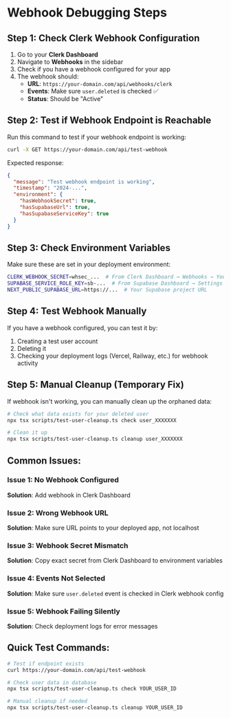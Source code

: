 # Webhook Debugging Steps

## Step 1: Check Clerk Webhook Configuration

1. Go to your **Clerk Dashboard**
2. Navigate to **Webhooks** in the sidebar
3. Check if you have a webhook configured for your app
4. The webhook should:
   - **URL**: `https://your-domain.com/api/webhooks/clerk`
   - **Events**: Make sure `user.deleted` is checked ✅
   - **Status**: Should be "Active"

## Step 2: Test if Webhook Endpoint is Reachable

Run this command to test if your webhook endpoint is working:

```bash
curl -X GET https://your-domain.com/api/test-webhook
```

Expected response:
```json
{
  "message": "Test webhook endpoint is working",
  "timestamp": "2024-...",
  "environment": {
    "hasWebhookSecret": true,
    "hasSupabaseUrl": true,
    "hasSupabaseServiceKey": true
  }
}
```

## Step 3: Check Environment Variables

Make sure these are set in your deployment environment:

```bash
CLERK_WEBHOOK_SECRET=whsec_...  # From Clerk Dashboard → Webhooks → Your Webhook → Signing Secret
SUPABASE_SERVICE_ROLE_KEY=sb-...  # From Supabase Dashboard → Settings → API → service_role secret
NEXT_PUBLIC_SUPABASE_URL=https://...  # Your Supabase project URL
```

## Step 4: Test Webhook Manually

If you have a webhook configured, you can test it by:

1. Creating a test user account
2. Deleting it
3. Checking your deployment logs (Vercel, Railway, etc.) for webhook activity

## Step 5: Manual Cleanup (Temporary Fix)

If webhook isn't working, you can manually clean up the orphaned data:

```bash
# Check what data exists for your deleted user
npx tsx scripts/test-user-cleanup.ts check user_XXXXXXX

# Clean it up
npx tsx scripts/test-user-cleanup.ts cleanup user_XXXXXXX
```

## Common Issues:

### Issue 1: No Webhook Configured
**Solution**: Add webhook in Clerk Dashboard

### Issue 2: Wrong Webhook URL
**Solution**: Make sure URL points to your deployed app, not localhost

### Issue 3: Webhook Secret Mismatch
**Solution**: Copy exact secret from Clerk Dashboard to environment variables

### Issue 4: Events Not Selected
**Solution**: Make sure `user.deleted` event is checked in Clerk webhook config

### Issue 5: Webhook Failing Silently
**Solution**: Check deployment logs for error messages

## Quick Test Commands:

```bash
# Test if endpoint exists
curl https://your-domain.com/api/test-webhook

# Check user data in database
npx tsx scripts/test-user-cleanup.ts check YOUR_USER_ID

# Manual cleanup if needed
npx tsx scripts/test-user-cleanup.ts cleanup YOUR_USER_ID
```